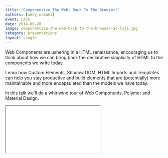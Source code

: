 ```yaml
---
title: "Componentize The Web: Back To The Browser!"
authors: [addy_osmani]
event: LXJS
date: 2014-06-28
image: componentize-the-web-back-to-the-browser-at-lxjs.jpg
category: presentations
layout: single
---
```


Web Components are ushering in a HTML renaissance, encouraging us to think about
how we can bring back the declarative simplicity of HTML to the components we
write today.

<!-- Excerpt -->

Learn how Custom Elements, Shadow DOM, HTML Imports and Templates
can help you stay productive and build elements that are (potentially) more
maintainable and more encapsulated than the models we have today.

In this talk we'll do a whirlwind tour of Web Components, Polymer and Material Design.

<div class="video-wrap">
    <iframe src="//www.youtube.com/embed/GOPXVLxp9Nc" itemprop="video"></iframe>
</div>

<script async class="speakerdeck-embed" data-id="3d369820e26e01312bd84edea5a75f20" data-ratio="1.6" src="//speakerdeck.com/assets/embed.js"></script>

